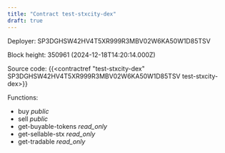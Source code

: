```yaml
---
title: "Contract test-stxcity-dex"
draft: true
---
```

Deployer: SP3DGHSW42HV4T5XR999R3MBV02W6KA50W1D85TSV


 



Block height: 350961 (2024-12-18T14:20:14.000Z)

Source code: {{<contractref "test-stxcity-dex" SP3DGHSW42HV4T5XR999R3MBV02W6KA50W1D85TSV test-stxcity-dex>}}

Functions:

* buy _public_
* sell _public_
* get-buyable-tokens _read_only_
* get-sellable-stx _read_only_
* get-tradable _read_only_
